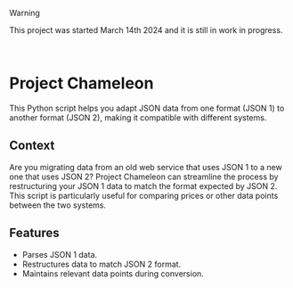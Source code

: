 > [!WARNING]  
> This project was started March 14th 2024 and it is still in work in progress.
<br>

# Project Chameleon

This Python script helps you adapt JSON data from one format (JSON 1) to another format (JSON 2), making it compatible with different systems.

## Context
Are you migrating data from an old web service that uses JSON 1 to a new one that uses JSON 2?
Project Chameleon can streamline the process by restructuring your JSON 1 data to match the format expected by JSON 2.
This script is particularly useful for comparing prices or other data points between the two systems.

## Features

- Parses JSON 1 data.
- Restructures data to match JSON 2 format.
- Maintains relevant data points during conversion.
